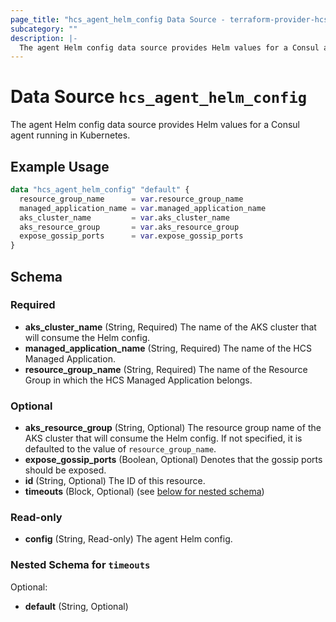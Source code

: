 ```yaml
---
page_title: "hcs_agent_helm_config Data Source - terraform-provider-hcs"
subcategory: ""
description: |-
  The agent Helm config data source provides Helm values for a Consul agent running in Kubernetes.
---
```


# Data Source `hcs_agent_helm_config`

The agent Helm config data source provides Helm values for a Consul agent running in Kubernetes.

## Example Usage

```terraform
data "hcs_agent_helm_config" "default" {
  resource_group_name      = var.resource_group_name
  managed_application_name = var.managed_application_name
  aks_cluster_name         = var.aks_cluster_name
  aks_resource_group       = var.aks_resource_group
  expose_gossip_ports      = var.expose_gossip_ports
}
```

## Schema

### Required

- **aks_cluster_name** (String, Required) The name of the AKS cluster that will consume the Helm config.
- **managed_application_name** (String, Required) The name of the HCS Managed Application.
- **resource_group_name** (String, Required) The name of the Resource Group in which the HCS Managed Application belongs.

### Optional

- **aks_resource_group** (String, Optional) The resource group name of the AKS cluster that will consume the Helm config. If not specified, it is defaulted to the value of `resource_group_name`.
- **expose_gossip_ports** (Boolean, Optional) Denotes that the gossip ports should be exposed.
- **id** (String, Optional) The ID of this resource.
- **timeouts** (Block, Optional) (see [below for nested schema](#nestedblock--timeouts))

### Read-only

- **config** (String, Read-only) The agent Helm config.

<a id="nestedblock--timeouts"></a>
### Nested Schema for `timeouts`

Optional:

- **default** (String, Optional)


